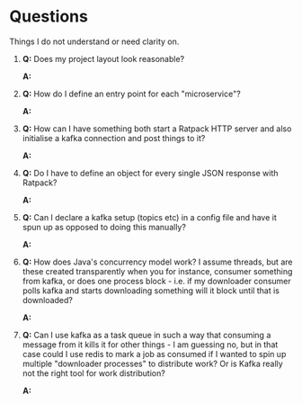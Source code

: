 # Questions

Things I do not understand or need clarity on.

1. **Q:** Does my project layout look reasonable?

   **A:**

2. **Q:** How do I define an entry point for each "microservice"?

   **A:**

3. **Q:** How can I have something both start a Ratpack HTTP server and also initialise a kafka connection and post things to it?

   **A:**

4. **Q:** Do I have to define an object for every single JSON response with Ratpack?

   **A:**

5. **Q:** Can I declare a kafka setup (topics etc) in a config file and have it spun up as opposed to doing this manually?

   **A:**

6. **Q:** How does Java's concurrency model work? I assume threads, but are these created transparently when you for instance, consumer something from kafka, or does one process block - i.e. if my downloader consumer polls kafka and starts downloading something will it block until that is downloaded?

   **A:**

7. **Q:** Can I use kafka as a task queue in such a way that consuming a message from it kills it for other things - I am guessing no, but in that case could I use redis to mark a job as consumed if I wanted to spin up multiple "downloader processes" to distribute work? Or is Kafka really not the right tool for work distribution?

   **A:**
